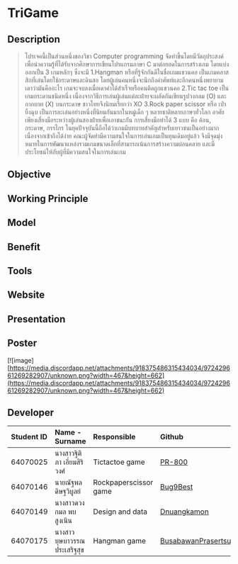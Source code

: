# TriGame

## Description
  >โปรเจคนี้เป็นส่วนหนึ่งของวิชา Computer programming จัดทำขึ้นโดยมีวัตถุประสงค์เพื่อนำความรู้ที่ได้รับจากศึกษาการเขียนโปรแกรมภาษา C มาต่อยอดในการสร้างเกม โดยแบ่งออกเป็น 3 เกมหลักๆ ซึ่งจะมี
  1.Hangman หรือที่รู้จักกันดีในชื่อเกมแขวนคอ เป็นเกมคลาสสิกที่เล่นโดยใช้กระดาษและดินสอ โดยผู้เล่นคนหนึ่งจะนึกถึงคำศัพท์และอีกคนหนึ่งพยายามเดาว่ามันคืออะไร เกมจะจบลงเมื่อเดาคำได้สำเร็จหรือคนติดถูกแขวนคอ
  2.Tic tac toe เป็นเกมกระดานชนิดหนึ่ง เนื่องจากวิธีการเล่นผู้เล่นแต่ละฝ่ายจะผลัดกันเขียนรูปวงกลม (O) และกากบาท (X) บนกระดาษ ชาวไทยจึงนิยมเรียกว่า XO 
  3.Rock paper scissor หรือ เป่ายิ้งฉุบ เป็นการละเล่นอย่างหนึ่งที่นิยมกันมากในหมู่เด็ก ๆ หลายชาติหลายภาษาทั่วโลก อาศัยเพียงเสี่ยงมือระหว่างผู้เล่นสองฝ่ายเพื่อเอาชนะกัน การเสี่ยงมือทำได้ 3 แบบ คือ ค้อน, กระดาษ, กรรไกร
  ในยุคปัจจุบันนี้ถือได้ว่าเกมมีบทบาทสำคัญสำหรับเยาวชนเป็นอย่างมาก เนื่องจากเข้าถึงได้ง่าย คณะผู้จัดทำมีความสนใจในการเล่นเกมเป็นทุนเดิมอยู่แล้ว จึงมีจุดมุ่งหมายในการพัฒนาแหล่งรวมเกมขนาดเล็กที่สามารถเน้นการสร้างความผ่อนคลาย และมีประโยชน์ให้กับผู้ที่มีความสนใจในการเล่นเกม

## Objective 

## Working Principle

## Model

## Benefit

## Tools

## Website

## Presentation

## Poster
[![image][https://media.discordapp.net/attachments/918375486315434034/972429661269282907/unknown.png?width=467&height=662](https://media.discordapp.net/attachments/918375486315434034/972429661269282907/unknown.png?width=467&height=662)

## Developer
| Student ID | Name - Surname |  Responsible | Github |
| :-------- | :-------- | :--------- |:--------- |
| 64070025 | นางสาวฐิติภา เอี่ยมสิริวงศ์ | Tictactoe game | [PR-800](https://github.com/PR-800) |
| 64070146 | นายณัฐพล ดิษฐวิบูลย์ | Rockpaperscissor game | [Bug9Best](https://github.com/Bug9Best) |
| 64070149 | นางสาวดวงกมล พบสูงเนิน | Design and data | [Dnuangkamon](https://github.com/Dnuangkamon) |
| 64070175 | นางสาวบุษบาวรรณ ประเสริฐสุข | Hangman game | [BusabawanPrasertsuk](https://github.com/BusabawanPrasertsuk) |
